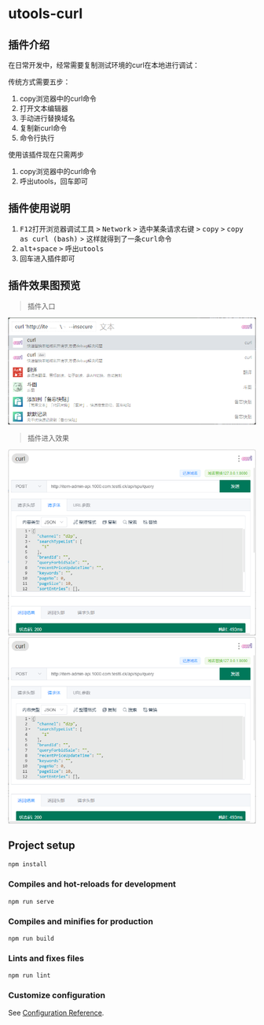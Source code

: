 # utools-curl

## 插件介绍

在日常开发中，经常需要复制测试环境的curl在本地进行调试：

传统方式需要五步：

1. copy浏览器中的curl命令
2. 打开文本编辑器
3. 手动进行替换域名
4. 复制新curl命令
5. 命令行执行

使用该插件现在只需两步

1. copy浏览器中的curl命令
2. 呼出utools，回车即可

## 插件使用说明

1. <kbd>F12打开浏览器调试工具</kbd> <kbd>></kbd> <kbd>Network</kbd> <kbd>></kbd> <kbd>选中某条请求右键</kbd> <kbd>></kbd> <kbd>
   copy</kbd> <kbd>></kbd> <kbd>copy as curl (bash)</kbd> > <kbd>这样就得到了一条curl命令</kbd>
2. <kbd>alt+space</kbd> <kbd>></kbd> <kbd>呼出utools</kbd>
3. <kbd>回车进入插件即可</kbd>

## 插件效果图预览

> 插件入口

![入口图](https://raw.githubusercontent.com/fffguo/picture-warehouse/main/github/entrance.png)

> 插件进入效果

![预览图1](https://raw.githubusercontent.com/fffguo/picture-warehouse/main/github/preImg1.png)
![预览图2](https://raw.githubusercontent.com/fffguo/picture-warehouse/main/github/preImg1.png)

## Project setup

```
npm install
```

### Compiles and hot-reloads for development

```
npm run serve
```

### Compiles and minifies for production

```
npm run build
```

### Lints and fixes files

```
npm run lint
```

### Customize configuration

See [Configuration Reference](https://cli.vuejs.org/config/).
